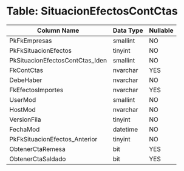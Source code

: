 # Table: SituacionEfectosContCtas

| Column Name | Data Type | Nullable |
|-------------|-----------|----------|
| PkFkEmpresas | smallint | NO |
| PkFkSituacionEfectos | tinyint | NO |
| PkSituacionEfectosContCtas_Iden | smallint | NO |
| FkContCtas | nvarchar | YES |
| DebeHaber | nvarchar | NO |
| FkEfectosImportes | nvarchar | YES |
| UserMod | smallint | NO |
| HostMod | nvarchar | NO |
| VersionFila | tinyint | NO |
| FechaMod | datetime | NO |
| PkFkSituacionEfectos_Anterior | tinyint | NO |
| ObtenerCtaRemesa | bit | YES |
| ObtenerCtaSaldado | bit | YES |
